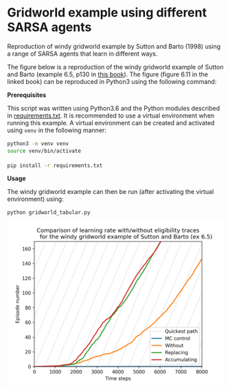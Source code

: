 # Gridworld example using different SARSA agents

Reproduction of windy gridworld example by Sutton and Barto (1998) using a range of SARSA agents that learn in different ways.  


The figure below is a reproduction of the windy gridworld example of Sutton and Barto (example 6.5, p130 in [this book](http://incompleteideas.net/book/first/the-book.html)).  The figure (figure 6.11 in the linked book) can be reproduced in Python3 using the following command: 


**Prerequisites**


This script was written using Python3.6 and the Python modules described in [requirements.txt](requirements.txt).  It is recommended to use a virtual environment when running this example.  A virtual environment can be created and activated using `venv` in the following manner:

```bash
python3 -m venv venv
source venv/bin/activate

pip install -r requirements.txt
```


**Usage**


The windy gridworld example can then be run (after activating the virtual environment) using: 

```bash
python gridworld_tabular.py
```

![./graphics/gridworld_comparison_seed_2020.png](./graphics/gridworld_comparison_seed_2020.png)
